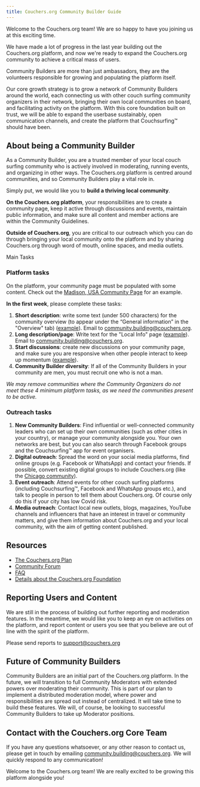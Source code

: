```yaml
---
title: Couchers.org Community Builder Guide
---
```


Welcome to the Couchers.org team! We are so happy to have you joining us at this exciting time.

We have made a lot of progress in the last year building out the Couchers.org platform, and now we're ready to expand the Couchers.org community to achieve a critical mass of users.

Community Builders are more than just ambassadors, they are the volunteers responsible for growing and populating the platform itself.

Our core growth strategy is to grow a network of Community Builders around the world, each connecting us with other couch surfing community organizers in their network, bringing their own local communities on board, and facilitating activity on the platform. With this core foundation built on trust, we will be able to expand the userbase sustainably, open communication channels, and create the platform that Couchsurfing™ should have been.


## About being a Community Builder

As a Community Builder, you are a trusted member of your local couch surfing community who is actively involved in moderating, running events, and organizing in other ways. The Couchers.org platform is centred around communities, and so Community Builders play a vital role in.

Simply put, we would like you to **build a thriving local community**.

**On the Couchers.org platform**, your responsibilities are to create a community page, keep it active through discussions and events, maintain public information, and make sure all content and member actions are within the Community Guidelines.

**Outside of Couchers.org**, you are critical to our outreach which you can do through bringing your local community onto the platform and by sharing Couchers.org through word of mouth, online spaces, and media outlets. 

Main Tasks


### Platform tasks

On the platform, your community page must be populated with some content. Check out the [Madison, USA Community Page](https://app.couchers.org/community/64/madison) for an example.

**In the first week**, please complete these tasks:



1. **Short description**: write some text (under 500 characters) for the community overview (to appear under the “General information” in the "Overview" tab) ([example](https://app.couchers.org/community/64/madison)). Email to community.building@couchers.org.
2. **Long description/page**: Write text for the "Local Info" page ([example](https://app.couchers.org/community/64/madison/info)). Email to community.building@couchers.org.
3. **Start discussions**: create new discussions on your community page, and make sure you are responsive when other people interact to keep up momentum ([example](https://app.couchers.org/community/54/russia)).
4. **Community Builder diversity**: If all of the Community Builders in your community are men, you must recruit one who is not a man.

*We may remove communities where the Community Organizers do not meet these 4 minimum platform tasks, as we need the communities present to be active.*


### Outreach tasks



1. **New Community Builders**: Find influential or well-connected community leaders who can set up their own communities (such as other cities in your country), or manage your community alongside you. Your own networks are best, but you can also search through Facebook groups and the Couchsurfing™ app for event organisers.
2. **Digital outreach**: Spread the word on your social media platforms, find online groups (e.g. Facebook or WhatsApp) and contact your friends. If possible, convert existing digital groups to include Couchers.org (like the [Chicago community](https://www.facebook.com/groups/cschicago/)).
3. **Event outreach**: Attend events for other couch surfing platforms (including Couchsurfing™, Facebook and WhatsApp groups etc.), and talk to people in person to tell them about Couchers.org. Of course only do this if your city has low Covid risk.
4. **Media outreach**: Contact local new outlets, blogs, magazines, YouTube channels and influencers that have an interest in travel or community matters, and give them information about Couchers.org and your local community, with the aim of getting content published.


## Resources



* [The Couchers.org Plan](https://couchers.org/solutions/)
* [Community Forum](https://community.couchers.org)
* [FAQ](https://couchers.org/faq/)
* [Details about the Couchers.org Foundation](https://couchers.org/foundation/)


## Reporting Users and Content

We are still in the process of building out further reporting and moderation features. In the meantime, we would like you to keep an eye on activities on the platform, and report content or users you see that you believe are out of line with the spirit of the platform.

Please send reports to [support@couchers.org](mailto:support@couchers.org)


## Future of Community Builders

Community Builders are an initial part of the Couchers.org platform. In the future, we will transition to full Community Moderators with extended powers over moderating their community. This is part of our plan to implement a distributed moderation model, where power and responsibilities are spread out instead of centralized. It will take time to build these features. We will, of course, be looking to successful Community Builders to take up Moderator positions.


## Contact with the Couchers.org Core Team

If you have any questions whatsoever, or any other reason to contact us, please get in touch by emailing [community.building@couchers.org](mailto:community.building@couchers.org). We will quickly respond to any communication!

Welcome to the Couchers.org team! We are really excited to be growing this platform alongside you!
